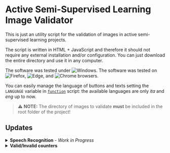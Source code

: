 # Active Semi-Supervised Learning Image Validator

This is just an utility script for the validation of images in active semi-supervised learning projects.

The script is written in HTML + JavaScript and therefore it should not require any external installation and/or configuration.
You can just download the entire directory and use it in any computer.

The software was tested under ![Windows](https://img.shields.io/badge/Windows-0078D6?style=for-the-badge&logo=windows&logoColor=white).
The software was tested on ![Firefox](https://img.shields.io/badge/Firefox-FF7139?style=for-the-badge&logo=Firefox-Browser&logoColor=white), ![Edge](https://img.shields.io/badge/Edge-0078D7?style=for-the-badge&logo=Microsoft-edge&logoColor=white), and ![Chrome](https://img.shields.io/badge/Chrome-yellow?style=for-the-badge) browsers.

You can easily manage the language of buttons and texts setting the `LANGUAGE` variable in [`function`](https://github.com/Nico-Curti/active_learning_validator/blob/main/static/function.js) script: the available languages are only *ita* and *eng* up to now.

> :warning: **NOTE:** The directory of images to validate **must** be included in the root folder of the project!

## Updates

<details><summary><b>Speech Recognition</b> - <i>Work in Progress</i></summary>
  <p>

  **04/05/2023**: with the help of [*Daniele Buschi*](https://github.com/Torbidos7), the new version of the software can be guided using [Speech Recognition](https://github.com/TalAter/annyang).
  The language settings can be customized using the `LANGUAGE` variable and the [`translation`](https://github.com/Nico-Curti/active_learning_validator/blob/main/static/translation.js) file of the project.
  The only browser which supports this function is *Google Chrome* and the use of an *http* server is mandatory.
  For a ready-to-use application of these new features we have provided the [`run.sh`](https://github.com/Nico-Curti/active_learning_validator/blob/main/run.sh) and [`run.ps1`](https://github.com/Nico-Curti/active_learning_validator/blob/main/run.ps1) scripts for the correct launch of the interface via command line.
  For their usage the support of `Python` is required!

  </p>
</details>


<details><summary><b>Valid/Invalid counters</b></summary>
  <p>

  **12/07/2023**: adding real-time counters for valid/invalid images to monitor the status of the validation online.
  This update could be useful to check the effectiveness of the current round of validation and also the rigidity of the validator itself...

  </p>
</details>

